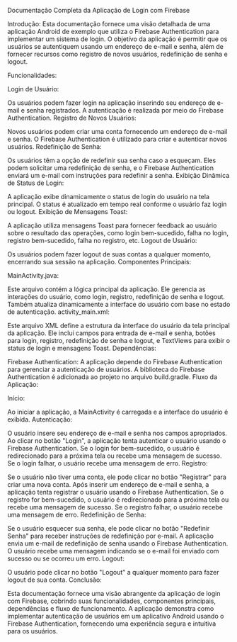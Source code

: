 Documentação Completa da Aplicação de Login com Firebase

Introdução:
Esta documentação fornece uma visão detalhada de uma aplicação Android de exemplo que utiliza o Firebase Authentication para implementar um sistema de login. O objetivo da aplicação é permitir que os usuários se autentiquem usando um endereço de e-mail e senha, além de fornecer recursos como registro de novos usuários, redefinição de senha e logout.

Funcionalidades:

Login de Usuário:

Os usuários podem fazer login na aplicação inserindo seu endereço de e-mail e senha registrados.
A autenticação é realizada por meio do Firebase Authentication.
Registro de Novos Usuários:

Novos usuários podem criar uma conta fornecendo um endereço de e-mail e senha.
O Firebase Authentication é utilizado para criar e autenticar novos usuários.
Redefinição de Senha:

Os usuários têm a opção de redefinir sua senha caso a esqueçam.
Eles podem solicitar uma redefinição de senha, e o Firebase Authentication enviará um e-mail com instruções para redefinir a senha.
Exibição Dinâmica de Status de Login:

A aplicação exibe dinamicamente o status de login do usuário na tela principal.
O status é atualizado em tempo real conforme o usuário faz login ou logout.
Exibição de Mensagens Toast:

A aplicação utiliza mensagens Toast para fornecer feedback ao usuário sobre o resultado das operações, como login bem-sucedido, falha no login, registro bem-sucedido, falha no registro, etc.
Logout de Usuário:

Os usuários podem fazer logout de suas contas a qualquer momento, encerrando sua sessão na aplicação.
Componentes Principais:

MainActivity.java:

Este arquivo contém a lógica principal da aplicação.
Ele gerencia as interações do usuário, como login, registro, redefinição de senha e logout.
Também atualiza dinamicamente a interface do usuário com base no estado de autenticação.
activity_main.xml:

Este arquivo XML define a estrutura da interface do usuário da tela principal da aplicação.
Ele inclui campos para entrada de e-mail e senha, botões para login, registro, redefinição de senha e logout, e TextViews para exibir o status de login e mensagens Toast.
Dependências:

Firebase Authentication:
A aplicação depende do Firebase Authentication para gerenciar a autenticação de usuários.
A biblioteca do Firebase Authentication é adicionada ao projeto no arquivo build.gradle.
Fluxo da Aplicação:

Início:

Ao iniciar a aplicação, a MainActivity é carregada e a interface do usuário é exibida.
Autenticação:

O usuário insere seu endereço de e-mail e senha nos campos apropriados.
Ao clicar no botão "Login", a aplicação tenta autenticar o usuário usando o Firebase Authentication.
Se o login for bem-sucedido, o usuário é redirecionado para a próxima tela ou recebe uma mensagem de sucesso.
Se o login falhar, o usuário recebe uma mensagem de erro.
Registro:

Se o usuário não tiver uma conta, ele pode clicar no botão "Registrar" para criar uma nova conta.
Após inserir um endereço de e-mail e senha, a aplicação tenta registrar o usuário usando o Firebase Authentication.
Se o registro for bem-sucedido, o usuário é redirecionado para a próxima tela ou recebe uma mensagem de sucesso.
Se o registro falhar, o usuário recebe uma mensagem de erro.
Redefinição de Senha:

Se o usuário esquecer sua senha, ele pode clicar no botão "Redefinir Senha" para receber instruções de redefinição por e-mail.
A aplicação envia um e-mail de redefinição de senha usando o Firebase Authentication.
O usuário recebe uma mensagem indicando se o e-mail foi enviado com sucesso ou se ocorreu um erro.
Logout:

O usuário pode clicar no botão "Logout" a qualquer momento para fazer logout de sua conta.
Conclusão:

Esta documentação fornece uma visão abrangente da aplicação de login com Firebase, cobrindo suas funcionalidades, componentes principais, dependências e fluxo de funcionamento. A aplicação demonstra como implementar autenticação de usuários em um aplicativo Android usando o Firebase Authentication, fornecendo uma experiência segura e intuitiva para os usuários.
